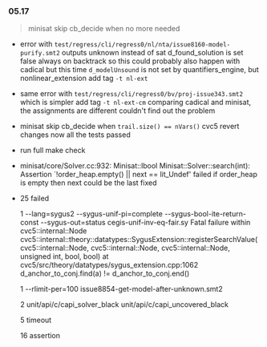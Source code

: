 ### 05.17

> minisat skip cb_decide when no more needed

- error with `test/regress/cli/regress0/nl/nta/issue8160-model-purify.smt2`
  outputs unknown instead of sat
  d_found_solution is set false always on backtrack
  so this could probably also happen with cadical
  but this time `d_modelUnsound` is not set by quantifiers_engine, but nonlinear_extension
  add tag `-t nl-ext`

- same error with `test/regress/cli/regress0/bv/proj-issue343.smt2` which is simpler
  add tag `-t nl-ext-cm`
  comparing cadical and minisat, the assignments are different
  couldn't find out the problem

- minisat skip cb_decide when `trail.size() == nVars()`
  cvc5 revert changes
  now all the tests passed

- run full make check

- minisat/core/Solver.cc:932: Minisat::lbool Minisat::Solver::search(int): Assertion `!order_heap.empty() || next == lit_Undef' failed
  if order_heap is empty then next could be the last
  fixed

- 25 failed

  1
  --lang=sygus2 --sygus-unif-pi=complete --sygus-bool-ite-return-const --sygus-out=status cegis-unif-inv-eq-fair.sy
  Fatal failure within cvc5::internal::Node cvc5::internal::theory::datatypes::SygusExtension::registerSearchValue(cvc5::internal::Node, cvc5::internal::Node, cvc5::internal::Node, unsigned int, bool, bool) at cvc5/src/theory/datatypes/sygus_extension.cpp:1062  d_anchor_to_conj.find(a) != d_anchor_to_conj.end()

  1
  --rlimit-per=100 issue8854-get-model-after-unknown.smt2

  2
  unit/api/c/capi_solver_black
  unit/api/c/capi_uncovered_black

  5 timeout

  16 assertion
